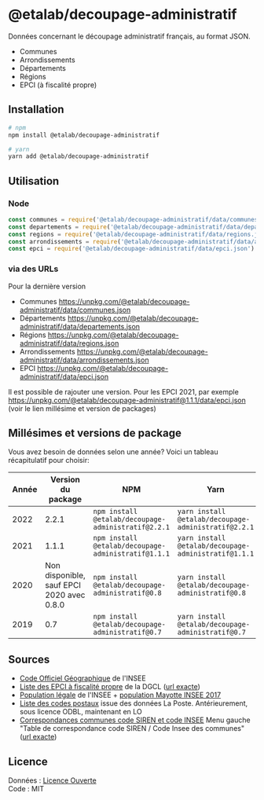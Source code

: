 # @etalab/decoupage-administratif

Données concernant le découpage administratif français, au format JSON.

- Communes
- Arrondissements
- Départements
- Régions
- EPCI (à fiscalité propre)

## Installation

```bash
# npm
npm install @etalab/decoupage-administratif

# yarn
yarn add @etalab/decoupage-administratif
```

## Utilisation

### Node

```js
const communes = require('@etalab/decoupage-administratif/data/communes.json')
const departements = require('@etalab/decoupage-administratif/data/departements.json')
const regions = require('@etalab/decoupage-administratif/data/regions.json')
const arrondissements = require('@etalab/decoupage-administratif/data/arrondissements.json')
const epci = require('@etalab/decoupage-administratif/data/epci.json')
```

### via des URLs

Pour la dernière version

- Communes https://unpkg.com/@etalab/decoupage-administratif/data/communes.json
- Départements https://unpkg.com/@etalab/decoupage-administratif/data/departements.json
- Régions https://unpkg.com/@etalab/decoupage-administratif/data/regions.json
- Arrondissements https://unpkg.com/@etalab/decoupage-administratif/data/arrondissements.json
- EPCI https://unpkg.com/@etalab/decoupage-administratif/data/epci.json

Il est possible de rajouter une version. Pour les EPCI 2021, par exemple https://unpkg.com/@etalab/decoupage-administratif@1.1.1/data/epci.json (voir le lien millésime et version de packages)

## Millésimes et versions de package

Vous avez besoin de données selon une année? Voici un tableau récapitulatif pour choisir:

| Année | Version du package                        | NPM                                               | Yarn                                               |
|-------|-------------------------------------------|---------------------------------------------------|----------------------------------------------------|
| 2022  | 2.2.1                                     | `npm install @etalab/decoupage-administratif@2.2.1` | `yarn install @etalab/decoupage-administratif@2.2.1` |
| 2021  | 1.1.1                                     | `npm install @etalab/decoupage-administratif@1.1.1` | `yarn install @etalab/decoupage-administratif@1.1.1` |
| 2020  | Non disponible, sauf EPCI 2020 avec 0.8.0 | `npm install @etalab/decoupage-administratif@0.8`   | `yarn install @etalab/decoupage-administratif@0.8`   |
| 2019  | 0.7                                       | `npm install @etalab/decoupage-administratif@0.7`   | `yarn install @etalab/decoupage-administratif@0.7`   |

## Sources

* [Code Officiel Géographique](https://insee.fr/fr/information/2560452) de l'INSEE
* [Liste des EPCI à fiscalité propre](https://www.collectivites-locales.gouv.fr/institutions/liste-et-composition-des-epci-fiscalite-propre) de la DGCL ([url exacte](https://www.collectivites-locales.gouv.fr/files/Accueil/DESL/2022/epcicom2022.xlsx))
* [Population légale](https://www.insee.fr/fr/statistiques/6011070?sommaire=6011075) de l'INSEE + [population Mayotte INSEE 2017](https://www.insee.fr/fr/statistiques/3291775?sommaire=2120838)
* [Liste des codes postaux](https://www.data.gouv.fr/fr/datasets/base-officielle-des-codes-postaux/) issue des données La Poste. Antérieurement, sous licence ODBL, maintenant en LO
* [Correspondances communes code SIREN et code INSEE](https://www.banatic.interieur.gouv.fr/V5/fichiers-en-telechargement/fichiers-telech.php) Menu gauche "Table de correspondance code SIREN / Code Insee des communes" ([url exacte](https://www.banatic.interieur.gouv.fr/V5/ressources/documents/document_reference/TableCorrespondanceSirenInsee.zip))

## Licence

Données : [Licence Ouverte](https://www.etalab.gouv.fr/licence-ouverte-open-licence)\
Code : MIT
